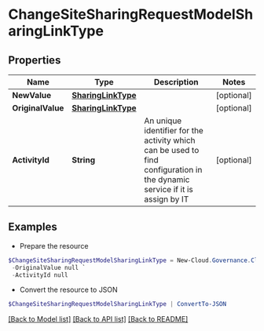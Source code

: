 # ChangeSiteSharingRequestModelSharingLinkType
## Properties

Name | Type | Description | Notes
------------ | ------------- | ------------- | -------------
**NewValue** | [**SharingLinkType**](SharingLinkType.md) |  | [optional] 
**OriginalValue** | [**SharingLinkType**](SharingLinkType.md) |  | [optional] 
**ActivityId** | **String** | An unique identifier for the activity which can be used to find configuration in the dynamic service if it is assign by IT | [optional] 

## Examples

- Prepare the resource
```powershell
$ChangeSiteSharingRequestModelSharingLinkType = New-Cloud.Governance.ClientChangeSiteSharingRequestModelSharingLinkType  -NewValue null `
 -OriginalValue null `
 -ActivityId null
```

- Convert the resource to JSON
```powershell
$ChangeSiteSharingRequestModelSharingLinkType | ConvertTo-JSON
```

[[Back to Model list]](../README.md#documentation-for-models) [[Back to API list]](../README.md#documentation-for-api-endpoints) [[Back to README]](../README.md)

